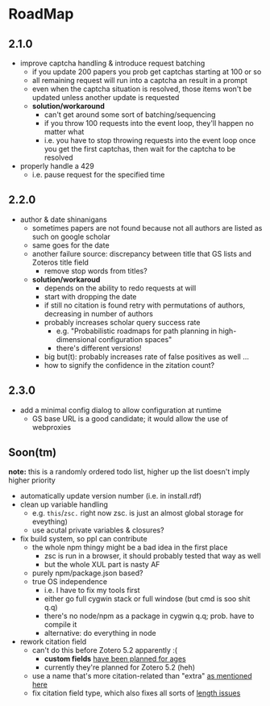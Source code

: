 # RoadMap

## 2.1.0
- improve captcha handling & introduce request batching
    - if you update 200 papers you prob get captchas starting at 100 or so
    - all remaining request will run into a captcha an result in a prompt
    - even when the captcha situation is resolved, those items won't be updated unless another update is requested
    - **solution/workaround**
        - can't get around some sort of batching/sequencing
        - if you throw 100 requests into the event loop, they'll happen no matter what
        - i.e. you have to stop throwing requests into the event loop once you get the first captchas, then wait for the captcha to be resolved
- properly handle a 429
    - i.e. pause request for the specified time

## 2.2.0
- author & date shinanigans
    - sometimes papers are not found because not all authors are listed as such on google scholar
    - same goes for the date
    - another failure source: discrepancy between title that GS lists and Zoteros title field
      - remove stop words from titles?
    - **solution/workaroud**
        - depends on the ability to redo requests at will
        - start with dropping the date
        - if still no citation is found retry with permutations of authors, decreasing in number of authors
        - probably increases scholar query success rate
            - e.g. "Probabilistic roadmaps for path planning in high-dimensional configuration spaces"
            - there's different versions!
        - big but(t): probably increases rate of false positives as well …
        - how to signify the confidence in the zitation count?

## 2.3.0
- add a minimal config dialog to allow configuration at runtime
    - GS base URL is a good candidate; it would allow the use of webproxies

## Soon(tm)
**note:** this is a randomly ordered todo list, higher up the list doesn't imply higher priority
- automatically update version number (i.e. in install.rdf)
- clean up variable handling
    - e.g. `this`/`zsc.` right now zsc. is just an almost global storage for eveything)
    - use acutal private variables & closures?
- fix build system, so ppl can contribute
    - the whole npm thingy might be a bad idea in the first place
        - zsc is run in a browser, it should probably tested that way as well
        - but the whole XUL part is nasty AF
    - purely npm/package.json based?
    - true OS independence
        - i.e. I have to fix my tools first
        - either go full cygwin stack or full windose (but cmd is soo shit q.q)
        - there's no node/npm as a package in cygwin q.q; prob. have to compile it
        - alternative: do everything in node
- rework citation field
    - can't do this before Zotero 5.2 apparently :(
        - **custom fields** [have been planned for ages](https://forums.zotero.org/discussion/65301/adding-a-custom-information-field)
        - currently they're planned for Zotero 5.2 (heh)
    - use a name that's more citation-related than "extra" [as mentioned here](https://github.com/beloglazov/zotero-scholar-citations/issues/37)
    - fix citation field type, which also fixes all sorts of [length issues](https://github.com/beloglazov/zotero-scholar-citations/issues/31)

